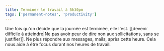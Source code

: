 ```yaml
---
title: Terminer le travail à 5h30pm
tags: ['permanent-notes', 'productivity']
---
```


Une fois qu'on décide que la journée est terminée, elle l'est. [[devenir difficile à atteindre|Ne pas avoir peur de dire non aux sollicitations, sans se justifier]]. Ne plus répondre aux messages, mails, après cette heure. Cela nous aide à être focus durant nos heures de travail.
